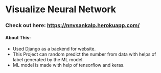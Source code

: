 # Visualize Neural Network

### Check out here: __https://nnvsankalp.herokuapp.com/__

#### About This:
- Used Django as a backend for website.
- This Project can random predict the number from data with helps of label generated by the ML model.
- ML model is made with help of tensorflow and keras.
